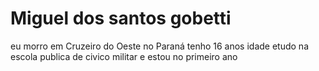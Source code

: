 # Miguel dos santos gobetti 
eu morro em Cruzeiro do Oeste no Paraná 
tenho 16 anos idade 
etudo na escola publica de civico militar e estou no primeiro ano  
